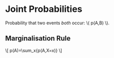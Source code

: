 # Joint Probabilities

Probability that two events _both_ occur: \\( p(A,B) \\).

## Marginalisation Rule

\\[ p(A)=\sum_x{p(A,X=x)} \\]